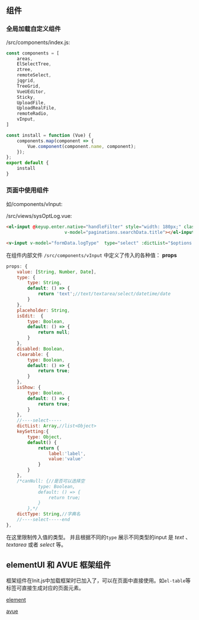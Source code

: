 ## 组件

### 全局加载自定义组件
/src/components/index.js:
```js
const components = [
    areas,
    ElSelectTree,
    ztree,
    remoteSelect,
    jqgrid,
    TreeGrid,
    VueUEditor,
    Sticky,
    UploadFile,
    UploadRealFile,
    remoteRadio,
    vInput,
]

const install = function (Vue) {
    components.map(component => {
        Vue.component(component.name, component);
    });
};
export default {
    install
}
```

### 页面中使用组件

如/components/vInput:

/src/views/sysOptLog.vue:
```html
<el-input @keyup.enter.native="handleFilter" style="width: 180px;" class="filter-item" placeholder="主题"
                      v-model="paginations.searchData.title"></el-input>

<v-input v-model="formData.logType"  type="select" :dictList="$options.dictOptions['logType']" />
```

在组件内部文件 `/src/components/vInput` 中定义了传入的各种值： **props**
```js
props: {
    value: [String, Number, Date],
    type: {
        type: String,
        default: () => {
            return 'text';//text/textarea/select/datetime/date
        }
    },
    placeholder: String,
    isEdit:  {
        type: Boolean,
        default: () => {
            return null;
        }
    },
    disabled: Boolean,
    clearable: {
        type: Boolean,
        default: () => {
            return true;
        }
    },
    isShow: {
        type: Boolean,
        default: () => {
            return true;
        }
    },
    //----select-----
    dictList: Array,//list<Object>
    keySetting:{
        type: Object,
        default() {
            return {
                label:'label',
                value:'value'
            }
        }
    },
    /*canNull: {//是否可以选择空
            type: Boolean,
            default: () => {
                return true;
            }
        },*/
    dictType: String,//字典名
    //----select-----end
},
```

在这里限制传入值的类型。
并且根据不同的`type` 展示不同类型的input 是 *text* 、 *textarea* 或者 *select* 等。


## elementUI 和 AVUE 框架组件
框架组件在Init.js中加载框架时已加入了，可以在页面中直接使用。如`el-table`等标签可直接生成对应的页面元素。

[element](http://element-cn.eleme.io/#/zh-CN/component/installation)


[avue](https://avue.top/#/component/installation)